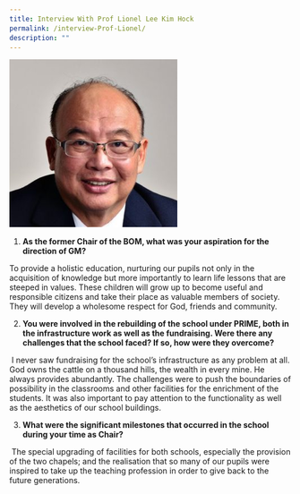 ```yaml
---
title: Interview With Prof Lionel Lee Kim Hock
permalink: /interview-Prof-Lionel/
description: ""
---
```

![](/images/Prof-Lionel-Lee-300x300.jpg)

1.  **As the former Chair of the BOM, what was your aspiration for the direction of GM?**

To provide a holistic education, nurturing our pupils not only in the acquisition of knowledge but more importantly to learn life lessons that are steeped in values. These children will grow up to become useful and responsible citizens and take their place as valuable members of society. They will develop a wholesome respect for God, friends and community.

2.  **You were involved in the rebuilding of the school under PRIME, both in the infrastructure work as well as the fundraising. Were there any challenges that the school faced? If so, how were they overcome?**

 I never saw fundraising for the school’s infrastructure as any problem at all. God owns the cattle on a thousand hills, the wealth in every mine. He always provides abundantly. The challenges were to push the boundaries of possibility in the classrooms and other facilities for the enrichment of the students. It was also important to pay attention to the functionality as well as the aesthetics of our school buildings.

3.  **What were the significant milestones that occurred in the school during your time as Chair?**

 The special upgrading of facilities for both schools, especially the provision of the two chapels; and the realisation that so many of our pupils were inspired to take up the teaching profession in order to give back to the future generations.